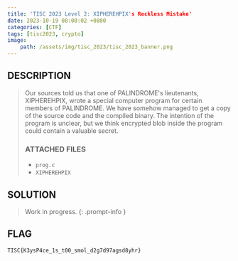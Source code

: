 ```yaml
---
title: 'TISC 2023 Level 2: XIPHEREHPIX's Reckless Mistake'
date: 2023-10-19 08:00:02 +0800
categories: [CTF]
tags: [tisc2023, crypto]
image:
    path: /assets/img/tisc_2023/tisc_2023_banner.png
---
```

## DESCRIPTION
>Our sources told us that one of PALINDROME's lieutenants, XIPHEREHPIX, wrote a special computer program for certain members of PALINDROME. We have somehow managed to get a copy of the source code and the compiled binary. The intention of the program is unclear, but we think encrypted blob inside the program could contain a valuable secret.
>
>### ATTACHED FILES
>- `prog.c`
>- `XIPHEREHPIX`

## SOLUTION

> Work in progress.
{: .prompt-info }

## FLAG
`TISC{K3ysP4ce_1s_t00_smol_d2g7d97agsd8yhr}`